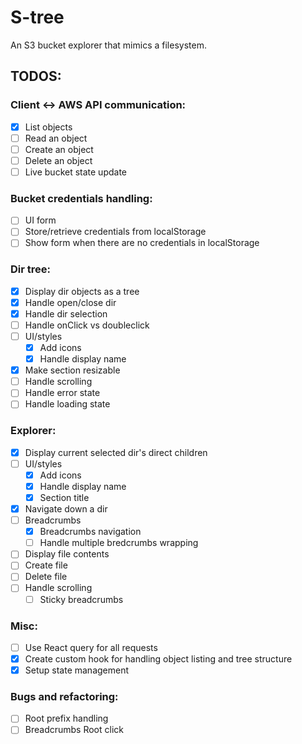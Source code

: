 # S-tree

An S3 bucket explorer that mimics a filesystem.

## TODOS:

### Client <-> AWS API communication:

-   [x] List objects
-   [ ] Read an object
-   [ ] Create an object
-   [ ] Delete an object
-   [ ] Live bucket state update

### Bucket credentials handling:

-   [ ] UI form
-   [ ] Store/retrieve credentials from localStorage
-   [ ] Show form when there are no credentials in localStorage

### Dir tree:

-   [x] Display dir objects as a tree
-   [x] Handle open/close dir
-   [x] Handle dir selection
-   [ ] Handle onClick vs doubleclick
-   [ ] UI/styles
    -   [x] Add icons
    -   [x] Handle display name
-   [x] Make section resizable
-   [ ] Handle scrolling
-   [ ] Handle error state
-   [ ] Handle loading state

### Explorer:

-   [x] Display current selected dir's direct children
-   [ ] UI/styles
    -   [x] Add icons
    -   [x] Handle display name
    -   [x] Section title
-   [x] Navigate down a dir
-   [ ] Breadcrumbs
    -   [x] Breadcrumbs navigation
    -   [ ] Handle multiple bredcrumbs wrapping
-   [ ] Display file contents
-   [ ] Create file
-   [ ] Delete file
-   [ ] Handle scrolling
    -   [ ] Sticky breadcrumbs

### Misc:

-   [ ] Use React query for all requests
-   [x] Create custom hook for handling object listing and tree structure
-   [x] Setup state management

### Bugs and refactoring:
-   [ ] Root prefix handling
-   [ ] Breadcrumbs Root click
